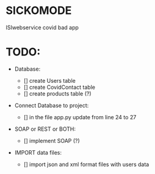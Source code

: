 # SICKOMODE
ISIwebservice covid bad app

# TODO:
- Database:
	- [] create Users table
	- [] create CovidContact table 
	- [] create products table (?)
- Connect Database to project:
	- [] in the file app.py update from line 24 to 27
	
- SOAP or REST or BOTH:
	- [] implement SOAP (?)
- IMPORT data files:
	- [] import json and xml format files with users data
